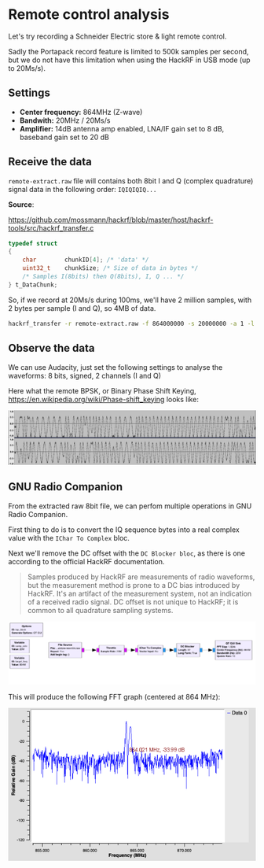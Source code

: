 # Remote control analysis

Let's try recording a Schneider Electric store & light remote control.

Sadly the Portapack record feature is limited to 500k samples per second, but we do not have this limitation when using the HackRF in USB mode (up to 20Ms/s).

## Settings

- **Center frequency:** 864MHz (Z-wave)
- **Bandwith:** 20MHz / 20Ms/s
- **Amplifier:** 14dB antenna amp enabled, LNA/IF gain set to 8 dB, baseband gain set to 20 dB

## Receive the data

`remote-extract.raw` file will contains both 8bit I and Q (complex quadrature) signal data in the following order: `IQIQIQIQ...`

**Source**:

https://github.com/mossmann/hackrf/blob/master/host/hackrf-tools/src/hackrf_transfer.c

```c
typedef struct 
{
    char        chunkID[4]; /* 'data' */
    uint32_t    chunkSize; /* Size of data in bytes */
    /* Samples I(8bits) then Q(8bits), I, Q ... */
} t_DataChunk;
```

So, if we record at 20Ms/s during 100ms, we'll have 2 million samples, with 2 bytes per sample (I and Q), so 4MB of data.

```bash
hackrf_transfer -r remote-extract.raw -f 864000000 -s 20000000 -a 1 -l 5 -g 20
```

## Observe the data

We can use Audacity, just set the following settings to analyse the waveforms: 8 bits, signed, 2 channels (I and Q)

Here what the remote BPSK, or Binary Phase Shift Keying, https://en.wikipedia.org/wiki/Phase-shift_keying looks like:

![alt text](../assets/images/remote-bpsk.png)

## GNU Radio Companion

From the extracted raw 8bit file, we can perfom multiple operations in GNU Radio Companion.

First thing to do is to convert the IQ sequence bytes into a real complex value with the `IChar To Complex` bloc.

Next we'll remove the DC offset with the `DC Blocker bloc`, as there is one according to the official HackRF documentation.

> Samples produced by HackRF are measurements of radio waveforms, but the measurement method is prone to a DC bias introduced by HackRF. It's an artifact of the measurement system, not an indication of a received radio signal. DC offset is not unique to HackRF; it is common to all quadrature sampling systems.

![alt text](../assets/images/remote-grc.png)

This will produce the following FFT graph (centered at 864 MHz):

![alt text](../assets/images/remote-fft-grc.png)
